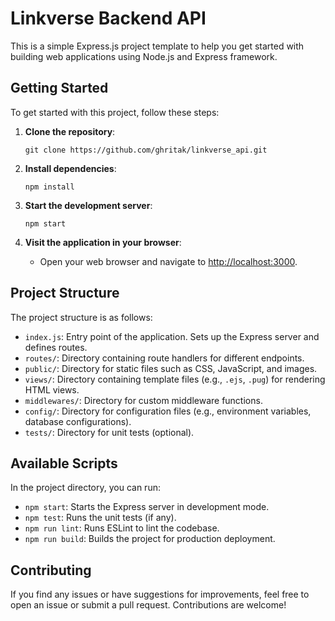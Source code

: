 # Linkverse Backend API

This is a simple Express.js project template to help you get started with building web applications using Node.js and Express framework.

## Getting Started

To get started with this project, follow these steps:

1. **Clone the repository**:

   ```
   git clone https://github.com/ghritak/linkverse_api.git
   ```

2. **Install dependencies**:

   ```
   npm install
   ```

3. **Start the development server**:

   ```
   npm start
   ```

4. **Visit the application in your browser**:
   - Open your web browser and navigate to [http://localhost:3000](http://localhost:3000).

## Project Structure

The project structure is as follows:

- `index.js`: Entry point of the application. Sets up the Express server and defines routes.
- `routes/`: Directory containing route handlers for different endpoints.
- `public/`: Directory for static files such as CSS, JavaScript, and images.
- `views/`: Directory containing template files (e.g., `.ejs`, `.pug`) for rendering HTML views.
- `middlewares/`: Directory for custom middleware functions.
- `config/`: Directory for configuration files (e.g., environment variables, database configurations).
- `tests/`: Directory for unit tests (optional).

## Available Scripts

In the project directory, you can run:

- `npm start`: Starts the Express server in development mode.
- `npm test`: Runs the unit tests (if any).
- `npm run lint`: Runs ESLint to lint the codebase.
- `npm run build`: Builds the project for production deployment.

## Contributing

If you find any issues or have suggestions for improvements, feel free to open an issue or submit a pull request. Contributions are welcome!
